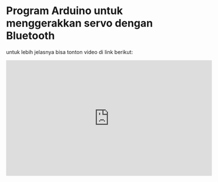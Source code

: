 # Program Arduino untuk menggerakkan servo dengan Bluetooth
untuk lebih jelasnya bisa tonton video di link berikut:
<iframe width="560" height="315" src="https://www.youtube.com/embed/oxtQH4qcDSk" title="YouTube video player" frameborder="0" allow="accelerometer; autoplay; clipboard-write; encrypted-media; gyroscope; picture-in-picture" allowfullscreen></iframe>
